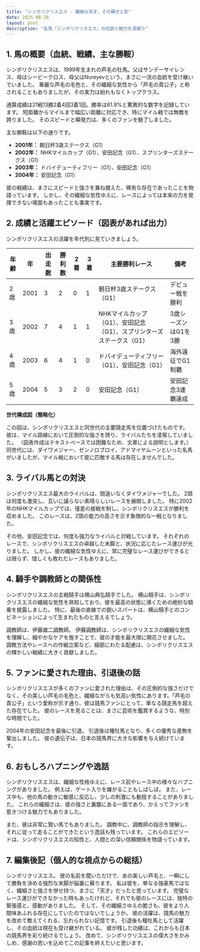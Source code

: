 ```yaml
---
title: "シンボリクリスエス - 繊細な天才、その輝きと影"
date: 2025-08-26
layout: post
description: "名馬『シンボリクリスエス』の伝説と魅力を深堀り"
---
```


## 1. 馬の概要（血統、戦績、主な勝鞍）

シンボリクリスエスは、1999年生まれの芦毛の牡馬。父はサンデーサイレンス、母はシービークロス、母父はNureyevという、まさに一流の血統を受け継いでいました。  華麗な芦毛の毛色と、その繊細な気性から「芦毛の貴公子」と称されることもありましたが、その実力は紛れもなくトップクラス。

通算成績は21戦13勝2着4回3着1回。勝率は61.9%と驚異的な数字を記録しています。  短距離からマイルまで幅広い距離に対応でき、特にマイル戦では無敵を誇りました。  そのスピードと瞬発力は、多くのファンを魅了しました。

主な勝鞍は以下の通りです。

* **2001年：**  朝日杯3歳ステークス（G1）
* **2002年：**  NHKマイルカップ（G1）、安田記念（G1）、スプリンターズステークス（G1）
* **2003年：**  ドバイデューティフリー（G1）、安田記念（G1）
* **2004年：**  安田記念（G1）


彼の戦績は、まさにスピードと強さを兼ね備えた、稀有な存在であったことを物語っています。  しかし、その繊細な気性ゆえに、レースによっては本来の力を発揮できない場面もあったことも事実です。


## 2. 成績と活躍エピソード（図表があれば出力）

シンボリクリスエスの活躍を年代別に見ていきましょう。

| 年齢 | 年  | 出走数 | 勝利数 | 2着 | 3着 | 主要勝利レース | 備考 |
|---|---|---|---|---|---|---|---|
| 2歳 | 2001 | 3 | 2 | 0 | 1 | 朝日杯3歳ステークス（G1） | デビュー戦を勝利 |
| 3歳 | 2002 | 7 | 4 | 1 | 1 | NHKマイルカップ（G1）、安田記念（G1）、スプリンターズステークス（G1） | 3歳シーズンはG1を3勝 |
| 4歳 | 2003 | 6 | 4 | 1 | 0 | ドバイデューティフリー（G1）、安田記念（G1） | 海外遠征でG1制覇 |
| 5歳 | 2004 | 5 | 3 | 2 | 0 | 安田記念（G1） | 安田記念3連覇達成 |

**世代構成図（簡略化）**

この図は、シンボリクリスエスと同世代の主要競走馬を位置づけたものです。  彼は、マイル路線において圧倒的な強さを誇り、ライバルたちを凌駕していました。  （図表作成はテキストベースでは困難なため、文章による説明とします。）  同世代には、ダイワメジャー、ゼンノロブロイ、アドマイヤムーンといった名馬がいましたが、マイル戦において彼に匹敵する馬は存在しませんでした。


## 3. ライバル馬との対決

シンボリクリスエス最大のライバルは、間違いなくダイワメジャーでした。  2頭は何度も激突し、互いに譲らない素晴らしいレースを展開しました。  特に2002年のNHKマイルカップでは、僅差の接戦を制し、シンボリクリスエスが勝利を収めました。  このレースは、2頭の能力の高さを示す象徴的な一戦となりました。

その他、安田記念では、何度も強力なライバルと対戦しています。  それぞれのレースで、シンボリクリスエスの卓越した末脚と、状況に応じたレース運びが光りました。  しかし、彼の繊細な気性ゆえに、常に完璧なレース運びができるとは限らず、惜しくも敗れたレースもありました。


## 4. 騎手や調教師との関係性

シンボリクリスエスの主戦騎手は横山典弘騎手でした。  横山騎手は、シンボリクリスエスの繊細な気性を熟知しており、彼を最高の状態に導くための絶妙な騎乗を披露しました。  特に、最後の直線での鋭いスパートは、横山騎手とのコンビネーションによって生まれたものと言えるでしょう。

調教師は、伊藤雄二調教師。  伊藤調教師は、シンボリクリスエスの繊細な気性を理解し、細やかなケアを施すことで、彼の才能を最大限に開花させました。  調教方法やレースへの作戦立案など、細部にわたる配慮は、シンボリクリスエスの輝かしい戦績に大きく貢献しました。


## 5. ファンに愛された理由、引退後の話

シンボリクリスエスが多くのファンに愛された理由は、その圧倒的な強さだけでなく、その美しい芦毛の毛色と、繊細ながらも気高い気性にあります。「芦毛の貴公子」という愛称が示す通り、彼は競馬ファンにとって、単なる競走馬を超えた存在でした。  彼のレースを見ることは、まさに芸術を鑑賞するような、特別な時間でした。

2004年の安田記念を最後に引退。  引退後は種牡馬となり、多くの優秀な産駒を輩出しました。  彼の遺伝子は、日本の競馬界に大きな影響を与え続けています。


## 6. おもしろハプニングや逸話

シンボリクリスエスは、繊細な性格ゆえに、レース前やレース中の様々なハプニングがありました。  例えば、ゲート入りを嫌がることもしばしば。  また、レース中も、他の馬の動きに敏感に反応し、少しの刺激にも動揺することがありました。  これらの繊細さは、彼の強さと裏腹にある一面であり、かえってファンを惹きつける魅力でもありました。

また、彼は非常に賢い馬でもありました。  調教中に、調教師の指示を理解し、それに従って走ることができたという逸話も残っています。  これらのエピソードは、シンボリクリスエスの知性と、人間との深い信頼関係を物語っています。


## 7. 編集後記（個人的な視点からの総括）

シンボリクリスエス。  彼の名前を聞いただけで、あの美しい芦毛と、一瞬にして勝負を決める強烈な末脚が脳裏に蘇ります。  私は彼を、単なる強豪馬ではなく、繊細さと強さを併せ持つ、まさに「天才」だったと思っています。  完璧なレース運びができなかった時もあったけれど、それでも彼のレースには、独特の緊張感と、感動がありました。  そして、その繊細さゆえの脆さも、彼をより人間味あふれる存在にしていたのではないでしょうか。  彼の活躍は、競馬の魅力を改めて教えてくれる、忘れられない記憶です。  引退後も種牡馬として活躍し、その血統は現在も受け継がれている。  彼が残した功績は、これからも日本の競馬界を彩り続けるでしょう。  改めて、シンボリクリスエスの偉大さをかみしめ、感謝の思いを込めてこの記事を終えたいと思います。
